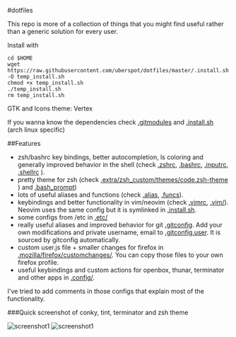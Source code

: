 #dotfiles

This repo is more of a collection of things that you might find useful rather than a generic solution for every user.

Install with

    cd $HOME
    wget https://raw.githubusercontent.com/uberspot/dotfiles/master/.install.sh -O temp_install.sh
    chmod +x temp_install.sh
    ./temp_install.sh
    rm temp_install.sh

GTK and Icons theme: Vertex

If you wanna know the dependencies check [.gitmodules](.gitmodules) and [.install.sh](.install.sh) (arch linux specific)

##Features

 - zsh/bashrc key bindings, better autocompletion, ls coloring and generally improved behavior in the shell (check [.zshrc](.zshrc), [.bashrc](.bashrc), [.inputrc](.inputrc), [.shellrc](.shellrc) ).
 - pretty theme for zsh (check [.extra/zsh_custom/themes/code.zsh-theme](.extra/zsh_custom/themes/code.zsh-theme) ) and [.bash_prompt](.bash_prompt)) 
 - lots of useful aliases and functions (check [.alias](.alias), [.funcs](.funcs)).
 - keybindings and better functionality in vim/neovim (check [.vimrc](.vimrc), [.vim/](.vim/)). Neovim uses the same config but it is symlinked in [.install.sh](.install.sh). 
 - some configs from /etc in [.etc/](.etc/)
 - really useful aliases and improved behavior for git [.gitconfig](.gitconfig). Add your own modifications and private
   username, email to [.gitconfig.user](.gitconfig.user). It is sourced by gitconfig automatically.
 - custom user.js file + smaller changes for firefox in [.mozilla/firefox/customchanges/](.mozilla/firefox/customchanges/). You can copy those files to your own firefox profile.
 - useful keybindings and custom actions for openbox, thunar, terminator and other apps in [.config/](.config/).

I've tried to add comments in those configs that explain most of the functionality.


###Quick screenshot of conky, tint, terminator and zsh theme

![screenshot1](https://github.com/uberspot/dotfiles/blob/master/.extra/quickscreenshot1.png)
![screenshot1](https://github.com/uberspot/dotfiles/blob/master/.extra/quickscreenshot2.png)

